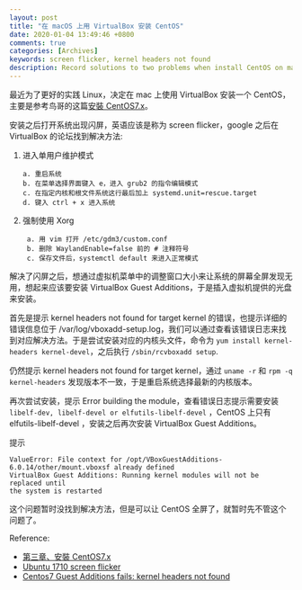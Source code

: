 ```yaml
---
layout: post
title: "在 macOS 上用 VirtualBox 安装 CentOS"
date: 2020-01-04 13:49:46 +0800
comments: true
categories: [Archives]
keywords: screen flicker, kernel headers not found
description: Record solutions to two problems when install CentOS on macOS with VirtualBox.
---
```


最近为了更好的实践 Linux，决定在 mac 上使用 VirtualBox 安装一个 CentOS，主要是参考鸟哥的这篇[安裝 CentOS7.x](http://linux.vbird.org/linux_basic/0157installcentos7.php#centos_1)。  

安装之后打开系统出现闪屏，英语应该是称为 screen flicker，google 之后在 VirtualBox 的论坛找到解决方法:

1. 进入单用户维护模式
	
	```
	a. 重启系统
	b. 在菜单选择界面键入 e，进入 grub2 的指令编辑模式
	c. 在指定内核和根文件系统这行最后加上 systemd.unit=rescue.target
	d. 键入 ctrl + x 进入系统
	```
	
2. 强制使用 Xorg
	
	```
	 a. 用 vim 打开 /etc/gdm3/custom.conf
 	 b. 删除 WaylandEnable=false 前的 # 注释符号
 	 c. 保存文件后，systemctl default 来进入正常模式 
	```

解决了闪屏之后，想通过虚拟机菜单中的调整窗口大小来让系统的屏幕全屏发现无用，想起来应该要安装 VirtualBox Guest Additions，于是插入虚拟机提供的光盘来安装。  

首先是提示 kernel headers not found for target kernel 的错误，也提示详细的错误信息位于 /var/log/vboxadd-setup.log，我们可以通过查看该错误日志来找到对应解决方法。于是尝试安装对应的内核头文件，命令为 `yum install kernel-headers kernel-devel`，之后执行 `/sbin/rcvboxadd setup`.

仍然提示 kernel headers not found for target kernel，通过 `uname -r` 和 `rpm -q kernel-headers` 发现版本不一致，于是重启系统选择最新的内核版本。  

再次尝试安装，提示 Error building the module，查看错误日志提示需要安装 `libelf-dev, libelf-devel or elfutils-libelf-devel` ，CentOS 上只有 elfutils-libelf-devel ，安装之后再次安装 VirtualBox Guest Additions。  

提示  

```
ValueError: File context for /opt/VBoxGuestAdditions-6.0.14/other/mount.vboxsf already defined
VirtualBox Guest Additions: Running kernel modules will not be replaced until
the system is restarted
```

这个问题暂时没找到解决方法，但是可以让 CentOS 全屏了，就暂时先不管这个问题了。

Reference:

* [第三章、安裝 CentOS7.x](http://linux.vbird.org/linux_basic/0157installcentos7.php#centos_1)  
* [Ubuntu 1710 screen flicker](https://forums.virtualbox.org/viewtopic.php?f=8&t=85110)  
* [Centos7 Guest Additions fails: kernel headers not found](https://forums.virtualbox.org/viewtopic.php?t=91563)  

